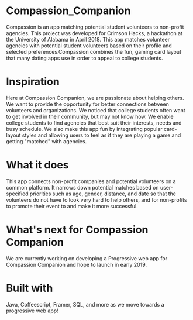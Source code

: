 # Compassion_Companion
Compassion is an app matching potential student volunteers to non-profit agencies. This project was developed for Crimson Hacks, a hackathon at the University of Alabama in April 2018. This app matches volunteer agencies with potential student volunteers based on their profile and selected preferences.Compassion combines the fun, gaming card layout that many dating apps use in order to appeal to college students.

# Inspiration
Here at Compassion Companion, we are passionate about helping others. We want to provide the opportunity for better connections between volunteers and organizations. We noticed that college students often want to get involved in their community, but may not know how. We enable college students to find agencies that best suit their interests, needs and busy schedule. We also make this app fun by integrating popular card-layout styles and allowing users to feel as if they are playing a game and getting "matched" with agencies.

# What it does
This app connects non-profit companies and potential volunteers on a common platform. It narrows down potential matches based on user-specified priorities such as age, gender, distance, and date so that the volunteers do not have to look very hard to help others, and for non-profits to promote their event to and make it more successful.

# What's next for Compassion Companion
We are currently working on developing a Progressive web app for Compassion Companion and hope to launch in early 2019. 

# Built with
Java, Coffeescript, Framer, SQL, and more as we move towards a progressive web app!
